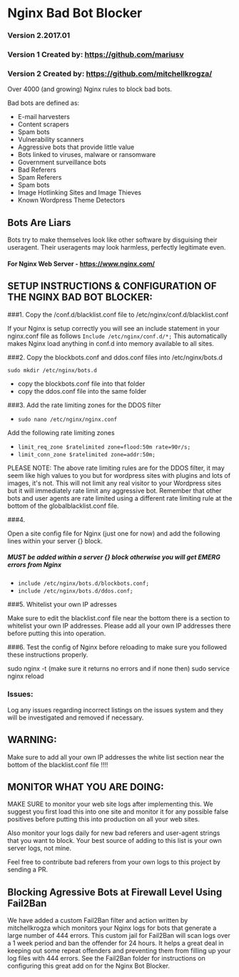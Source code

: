 Nginx Bad Bot Blocker
=====================

### Version 2.2017.01

### Version 1 Created by: https://github.com/mariusv
### Version 2 Created by: https://github.com/mitchellkrogza/

Over 4000 (and growing) Nginx rules to block bad bots.

Bad bots are defined as:

- E-mail harvesters
- Content scrapers
- Spam bots
- Vulnerability scanners
- Aggressive bots that provide little value
- Bots linked to viruses, malware or ransomware
- Government surveillance bots
- Bad Referers
- Spam Referers
- Spam bots
- Image Hotlinking Sites and Image Thieves
- Known Wordpress Theme Detectors

Bots Are Liars
--------------

Bots try to make themselves look like other software by disguising their
useragent. Their useragents may look harmless, perfectly legitimate even.

#### For Nginx Web Server - https://www.nginx.com/

## SETUP INSTRUCTIONS & CONFIGURATION OF THE NGINX BAD BOT BLOCKER:

###1. Copy the /conf.d/blacklist.conf file to /etc/nginx/conf.d/blacklist.conf

If your Nginx is setup correctly you will see an include statement in your nginx.conf file as follows
`Include /etc/nginx/conf.d/*;`
This automatically makes Nginx load anything in conf.d into memory available to all sites.

###2. Copy the blockbots.conf and ddos.conf files into /etc/nginx/bots.d

`sudo mkdir /etc/nginx/bots.d `
- copy the blockbots.conf file into that folder
- copy the ddos.conf file into the same folder

###3. Add the rate limiting zones for the DDOS filter

- `sudo nano /etc/nginx/nginx.conf`

Add the following rate limiting zones

- `limit_req_zone $ratelimited zone=flood:50m rate=90r/s;`
- `limit_conn_zone $ratelimited zone=addr:50m;`

PLEASE NOTE: The above rate limiting rules are for the DDOS filter, it may seem like high values to you
but for wordpress sites with plugins and lots of images, it's not. This will not limit any real visitor to
your Wordpress sites but it will immediately rate limit any aggressive bot. Remember that other bots and user
agents are rate limited using a different rate limiting rule at the bottom of the globalblacklist.conf file.

###4.

Open a site config file for Nginx (just one for now) and add the following lines within your server {} block.
##### MUST be added within a server {} block otherwise you will get EMERG errors from Nginx

- `include /etc/nginx/bots.d/blockbots.conf;`
- `include /etc/nginx/bots.d/ddos.conf;`

###5. Whitelist your own IP adresses

 Make sure to edit the blacklist.conf file near the bottom there is a section to whitelist your own
 IP addresses. Please add all your own IP addresses there before putting this into operation.

###6. Test the config of Nginx before reloading to make sure you followed these instructions properly.

sudo nginx -t (make sure it returns no errors and if none then)
sudo service nginx reload


### Issues:
Log any issues regarding incorrect listings on the issues system and they will be investigated
and removed if necessary.

## WARNING:
  Make sure to add all your own IP addresses the white list section near the bottom of the 
  blacklist.conf file !!!!

## MONITOR WHAT YOU ARE DOING:

 MAKE SURE to monitor your web site logs after implementing this. We suggest you first
 load this into one site and monitor it for any possible false positives before putting
 this into production on all your web sites.
 
 Also monitor your logs daily for new bad referers and user-agent strings that you
 want to block. Your best source of adding to this list is your own server logs, not mine.
 
 Feel free to contribute bad referers from your own logs to this project by sending a PR.
 

## Blocking Agressive Bots at Firewall Level Using Fail2Ban

We have added a custom Fail2Ban filter and action written by mitchellkrogza which monitors your Nginx logs for bots that generate
a large number of 444 errors. This custom jail for Fail2Ban will scan logs over a 1 week period and ban the offender for 24 hours.
It helps a great deal in keeping out some repeat offenders and preventing them from filling up your log files with 444 errors.
See the Fail2Ban folder for instructions on configuring this great add on for the Nginx Bot Blocker.


